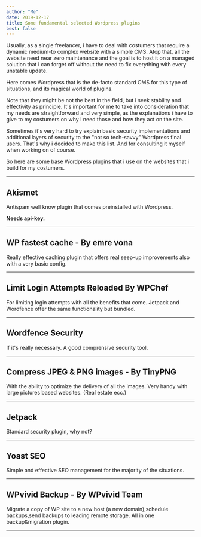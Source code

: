 ```yaml
---
author: "Me"
date: 2019-12-17
title: Some fundamental selected Wordpress plugins 
best: false
---
```

Usually, as a single freelancer, i have to deal with costumers that require a dynamic  medium-to complex website with a simple CMS. 
Atop that, all the website need near zero maintenance and the goal is to host it on a managed solution that i can forget off without the need to fix everything with every unstable update.

Here comes Wordpress that is the de-facto standard CMS for this type of situations, and its magical world of plugins.

Note that they might be not the best in the field, but i seek stability and effectivity as principle.
It's important for me to take into consideration that my needs are straightforward and very simple, as the explanations i have to give to my costumers on why i need those and how they act on the site.

Sometimes it's very hard to try explain basic security implementations and additional layers of security to the "not so tech-savvy" Wordpress final users. 
That's why i decided to make this list. And for consulting it myself when working on of course.

So here are some base Wordpress plugins that i use on the websites that i build for my costumers. 

___

## Akismet

Antispam well know plugin that comes preinstalled with Wordpress.
	
**Needs api-key.**

___

## WP fastest cache - By emre vona 

Really effective caching plugin that offers real seep-up improvements also with a very basic config.

___

## Limit Login Attempts Reloaded By WPChef

For limiting login attempts with all the benefits that come. Jetpack and Wordfence offer the same functionality but bundled.

___

## Wordfence Security 

If it's really necessary. A good comprensive security tool.

___

## Compress JPEG & PNG images - By TinyPNG

With the ability to optimize the delivery of all the images. Very handy with large pictures based websites. (Real estate ecc.)
	
___

## Jetpack

Standard security plugin, why not?

___

## Yoast SEO

Simple and effective SEO management for the majority of the situations.

___

## WPvivid Backup - By WPvivid Team

Migrate a copy of WP site to a new host (a new domain),schedule backups,send backups to leading remote storage. All in one backup&migration plugin.

___



